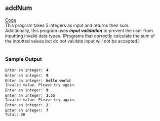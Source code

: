 ## addNum
[Code](addNum.py) <br>
This program takes 5 integers as input and returns their sum. <br>
Additionally, this program uses ***input validation*** to prevent the user from inputting invalid data types. (Programs that correctly calculate the sum of the inputted values but do not validate input will not be accepted.)
<br><br>
### Sample Output
`Enter an integer: ` **`4`** <br>
`Enter an integer: ` **`8`** <br>
`Enter an integer: ` **`hello world`** <br>
`Invalid value. Please try again.` <br>
`Enter an integer: ` **`9`** <br>
`Enter an integer: ` **`3.55`** <br>
`Invalid value. Please try again.` <br>
`Enter an integer: ` **`2`** <br>
`Enter an integer: ` **`7`** <br>
`Total: 30`
